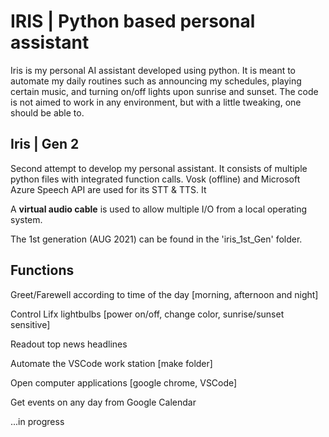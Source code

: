 # IRIS | Python based personal assistant

Iris is my personal AI assistant developed using python. It is meant to automate my daily routines such as announcing my schedules, playing certain music, and turning on/off lights upon sunrise and sunset. The code is not aimed to work in any environment, but with a little tweaking, one should be able to. 

## Iris | Gen 2

Second attempt to develop my personal assistant. It consists of multiple python files with integrated function calls. Vosk (offline) and Microsoft Azure Speech API are used for its STT & TTS. It 

A **virtual audio cable** is used to allow multiple I/O from a local operating system. 

The 1st generation (AUG 2021) can be found in the 'iris_1st_Gen' folder.

## Functions
Greet/Farewell according to time of the day [morning, afternoon and night]

Control Lifx lightbulbs [power on/off, change color, sunrise/sunset sensitive]

Readout top news headlines

Automate the VSCode work station [make folder]

Open computer applications [google chrome, VSCode] 

Get events on any day from Google Calendar

...in progress
